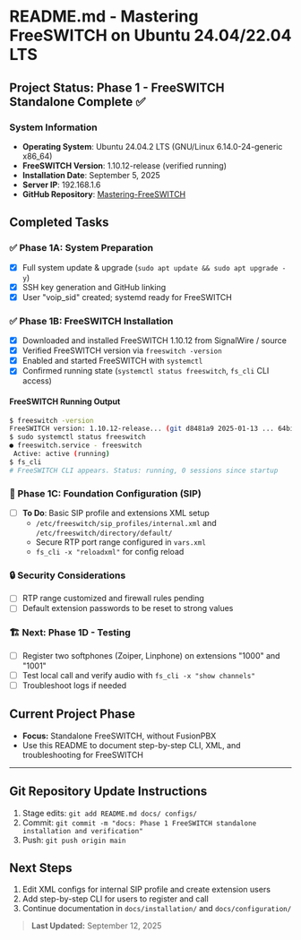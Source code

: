 # README.md - Mastering FreeSWITCH on Ubuntu 24.04/22.04 LTS
## Project Status: Phase 1 - FreeSWITCH Standalone Complete ✅

### System Information
- **Operating System**: Ubuntu 24.04.2 LTS (GNU/Linux 6.14.0-24-generic x86_64)
- **FreeSWITCH Version**: 1.10.12-release (verified running)
- **Installation Date**: September 5, 2025
- **Server IP**: 192.168.1.6
- **GitHub Repository**: [Mastering-FreeSWITCH](https://github.com/S-V-J/Mastering-FreeSWITCH)

## Completed Tasks
### ✅ Phase 1A: System Preparation
- [x] Full system update & upgrade  (`sudo apt update && sudo apt upgrade -y`)
- [x] SSH key generation and GitHub linking
- [x] User "voip_sid" created; systemd ready for FreeSWITCH

### ✅ Phase 1B: FreeSWITCH Installation
- [x] Downloaded and installed FreeSWITCH 1.10.12 from SignalWire / source
- [x] Verified FreeSWITCH version via `freeswitch -version`
- [x] Enabled and started FreeSWITCH with `systemctl`
- [x] Confirmed running state (`systemctl status freeswitch`, `fs_cli` CLI access)

#### FreeSWITCH Running Output
```bash
$ freeswitch -version
FreeSWITCH version: 1.10.12-release... (git d8481a9 2025-01-13 ... 64bit)
$ sudo systemctl status freeswitch
● freeswitch.service - freeswitch
 Active: active (running)
$ fs_cli
# FreeSWITCH CLI appears. Status: running, 0 sessions since startup
```

### 🌟 Phase 1C: Foundation Configuration (SIP)
- [ ] **To Do**: Basic SIP profile and extensions XML setup
  - `/etc/freeswitch/sip_profiles/internal.xml` and `/etc/freeswitch/directory/default/`
  - Secure RTP port range configured in `vars.xml`
  - `fs_cli -x "reloadxml"` for config reload

### 🔒 Security Considerations
- [ ] RTP range customized and firewall rules pending
- [ ] Default extension passwords to be reset to strong values

### 🏗️ Next: Phase 1D - Testing
- [ ] Register two softphones (Zoiper, Linphone) on extensions "1000" and "1001"
- [ ] Test local call and verify audio with `fs_cli -x "show channels"`
- [ ] Troubleshoot logs if needed

## Current Project Phase
- **Focus:** Standalone FreeSWITCH, without FusionPBX
- Use this README to document step-by-step CLI, XML, and troubleshooting for FreeSWITCH

---
## Git Repository Update Instructions
1. Stage edits: `git add README.md docs/ configs/`
2. Commit: `git commit -m "docs: Phase 1 FreeSWITCH standalone installation and verification"`
3. Push: `git push origin main`

## Next Steps
1. Edit XML configs for internal SIP profile and create extension users
2. Add step-by-step CLI for users to register and call
3. Continue documentation in `docs/installation/` and `docs/configuration/`

> **Last Updated:** September 12, 2025